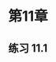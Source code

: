 <!--
 * @Author: liyunfang
 * @Date: 2019-12-26 22:40:21
 * @LastEditTime: 2019-12-26 22:42:30
 * @Description: 
 -->
# 第11章

## 练习 11.1
